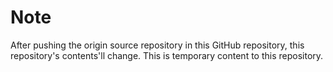 # Note

After pushing the origin source repository in this GitHub repository, this repository's contents'll change. This is temporary content to this repository.